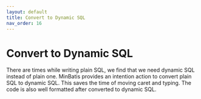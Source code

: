 ```yaml
---
layout: default
title: Convert to Dynamic SQL
nav_order: 16
---
```


# Convert to Dynamic SQL
There are times while writing plain SQL, we find that we need dynamic SQL instead of plain one.
MinBatis provides an intention action to convert plain SQL to dynamic SQL.
This saves the time of moving caret and typing. The code is also well formatted after converted to dynamic SQL.

<div class="realtime">
    <script src="https://fast.wistia.com/embed/medias/mmwi3umerq.jsonp" async></script><script src="https://fast.wistia.com/assets/external/E-v1.js" async></script><div class="wistia_responsive_padding" style="padding:75.0% 0 0 0;position:relative;"><div class="wistia_responsive_wrapper" style="height:100%;left:0;position:absolute;top:0;width:100%;"><div class="wistia_embed wistia_async_mmwi3umerq videoFoam=true" style="height:100%;position:relative;width:100%"><div class="wistia_swatch" style="height:100%;left:0;opacity:0;overflow:hidden;position:absolute;top:0;transition:opacity 200ms;width:100%;"><img src="https://fast.wistia.com/embed/medias/mmwi3umerq/swatch" style="filter:blur(5px);height:100%;object-fit:contain;width:100%;" alt="" aria-hidden="true" onload="this.parentNode.style.opacity=1;" /></div></div></div></div>
</div>